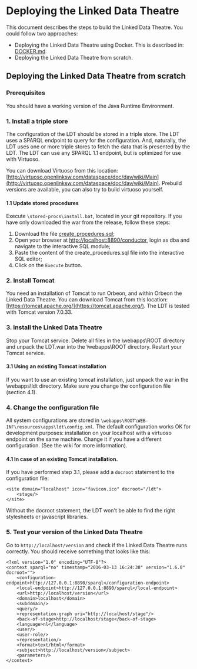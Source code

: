 # Deploying the Linked Data Theatre
This document describes the steps to build the Linked Data Theatre.
You could follow two approaches:

- Deploying the Linked Data Theatre using Docker. This is described in: [DOCKER.md](DOCKER.md).
- Deploying the Linked Data Theatre from scratch.

## Deploying the Linked Data Theatre from scratch

### Prerequisites
You should have a working version of the Java Runtime Environment.

### 1. Install a triple store
The configuration of the LDT should be stored in a triple store. The LDT uses a SPARQL endpoint to query for the configuration. And, naturally, the LDT uses one or more triple stores to fetch the data that is presented by the LDT. The LDT can use any SPARQL 1.1 endpoint, but is optimized for use with Virtuoso.

You can download Virtuoso from this location: [http://virtuoso.openlinksw.com/dataspace/doc/dav/wiki/Main](http://virtuoso.openlinksw.com/dataspace/doc/dav/wiki/Main).
Prebuild versions are available, you can also try to build virtuoso yourself.

#### 1.1 Update stored procedures
Execute `\stored-procs\install.bat`, located in your git repository. If you have only downloaded the war from the release, follow these steps:

1. Download the file [create_procedures.sql](stored-procs/create_procedures.sql);
2. Open your browser at [http://localhost:8890/conductor](http://localhost:8890/conductor), login as dba and navigate to the interactive SQL module;
3. Paste the content of the create_procedures.sql file into the interactive SQL editor;
4. Click on the `Execute` button.

### 2. Install Tomcat
You need an installation of Tomcat to run Orbeon, and within Orbeon the Linked Data Theatre.
You can download Tomcat from this location: [https://tomcat.apache.org/](https://tomcat.apache.org/).
The LDT is tested with Tomcat version 7.0.33.

### 3. Install the Linked Data Theatre
Stop your Tomcat service. Delete all files in the \webapps\ROOT directory and unpack the LDT.war into the \webapps\ROOT directory. Restart your Tomcat service.

#### 3.1 Using an existing Tomcat installation
If you want to use an existing tomcat installation, just unpack the war in the \webapps\ldt directory. Make sure you change the configuration file (section 4.1).

### 4. Change the configuration file
All system configurations are stored in `\webapps\ROOT\WEB-INF\resources\apps\ldt\config.xml`. The default configuration works OK for development purposes: installation on your localhost with a virtuoso endpoint on the same machine. Change it if you have a different configuration. (See the wiki for more information).

#### 4.1 In case of an existing Tomcat installation.
If you have performed step 3.1, please add a `docroot` statement to the configuration file:

	<site domain="localhost" icon="favicon.ico" docroot="/ldt">
		<stage/>
	</site>

Without the docroot statement, the LDT won't be able to find the right stylesheets or javascript libraries.

### 5. Test your version of the Linked Data Theatre
Go to `http://localhost/version` and check if the Linked Data Theatre runs correctly. You should receive something that looks like this:

	<?xml version="1.0" encoding="UTF-8"?>
	<context sparql="no" timestamp="2016-03-13 16:24:38" version="1.6.0" docroot="">
		<configuration-endpoint>http://127.0.0.1:8890/sparql</configuration-endpoint>
		<local-endpoint>http://127.0.0.1:8890/sparql</local-endpoint>
		<url>http://localhost/version</url>
		<domain>localhost</domain>
		<subdomain/>
		<query/>
		<representation-graph uri="http://localhost/stage"/>
		<back-of-stage>http://localhost/stage</back-of-stage>
		<language>nl</language>
		<user/>
		<user-role/>
		<representation/>
		<format>text/html</format>
		<subject>http://localhost/version</subject>
		<parameters/>
	</context> 